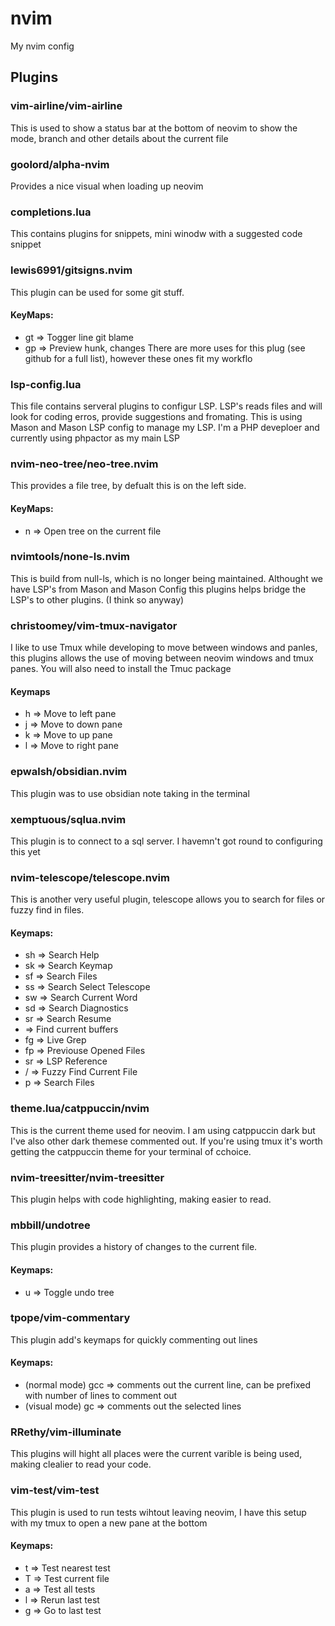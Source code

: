 # nvim
My nvim config
## Plugins
### vim-airline/vim-airline
This is used to show a status bar at the bottom of neovim to show the mode, branch and other details about the current file
### goolord/alpha-nvim
Provides a nice visual when loading up neovim
### completions.lua
This contains plugins for snippets, mini winodw with a suggested code snippet
### lewis6991/gitsigns.nvim
This plugin can be used for some git stuff.
#### KeyMaps:
- <leader> gt => Togger line git blame
- <leader> gp => Preview hunk, changes
There are more uses for this plug (see github for a full list), however these ones fit my workflo
### lsp-config.lua
This file contains serveral plugins to configur LSP. LSP's reads files and will look for coding erros, provide suggestions and fromating. This is using Mason and Mason LSP config to manage my LSP. I'm a PHP deveploer and currently using phpactor as my main LSP 
### nvim-neo-tree/neo-tree.nvim
This provides a file tree, by defualt this is on the left side.
#### KeyMaps:
- <leader> n => Open tree on the current file
### nvimtools/none-ls.nvim
This is build from null-ls, which is no longer being maintained. Althought we have LSP's from Mason and Mason Config this plugins helps bridge the LSP's to other plugins. (I think so anyway)
### christoomey/vim-tmux-navigator
I like to use Tmux while developing to move between windows and panles, this plugins allows the use of moving between neovim windows and tmux panes. You will also need to install the Tmuc package 
#### Keymaps
- <CTRL> h => Move to left pane 
- <CTRL> j => Move to down pane 
- <CTRL> k => Move to up pane 
- <CTRL> l => Move to right pane 
### epwalsh/obsidian.nvim
This plugin was to use obsidian note taking in the terminal
### xemptuous/sqlua.nvim
This plugin is to connect to a sql server. I havemn't got round to configuring this yet
### nvim-telescope/telescope.nvim
This is another very useful plugin, telescope allows you to search for files or fuzzy find in files.
#### Keymaps:
- <leader> sh => Search Help 
- <leader> sk => Search Keymap 
- <leader> sf => Search Files 
- <leader> ss => Search Select Telescope
- <leader> sw => Search Current Word
- <leader> sd => Search Diagnostics
- <leader> sr => Search Resume 
- <leader><leader> => Find current buffers 
- <leader> fg => Live Grep
- <leader> fp => Previouse Opened Files
- <leader> sr => LSP Reference
- <leader> / => Fuzzy Find Current File
- <ctnl> p => Search Files 
### theme.lua/catppuccin/nvim
This is the current theme used for neovim. I am using catppuccin dark but I've also other dark themese commented out. If you're using tmux it's worth getting the catppuccin theme for your terminal of cchoice.
### nvim-treesitter/nvim-treesitter
This plugin helps with code highlighting, making easier to read.
### mbbill/undotree
This plugin provides a history of changes to the current file.
#### Keymaps:
- <leader> u => Toggle undo tree
### tpope/vim-commentary
This plugin add's keymaps for quickly commenting out lines
#### Keymaps:
- (normal mode) gcc => comments out the current line, can be prefixed with number of lines to comment out
- (visual mode) gc => comments out the selected lines
### RRethy/vim-illuminate
This plugins will hight all places were the current varible is being used, making clealier to read your code.
### vim-test/vim-test
This plugin is used to run tests wihtout leaving neovim, I have this setup with my tmux to open a new pane at the bottom
#### Keymaps:
- <leader> t => Test nearest test 
- <leader> T => Test current file 
- <leader> a => Test all tests
- <leader> l => Rerun last test 
- <leader> g => Go to last test
